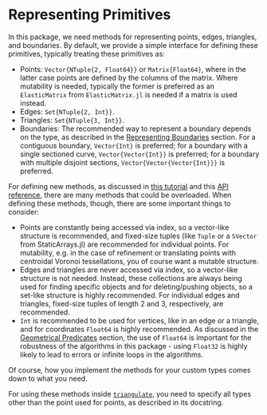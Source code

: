 # Representing Primitives 
In this package, we need methods for representing points, edges, triangles, and boundaries. By default, we provide a simple interface for defining these primitives, typically treating these primitives as:

- Points: `Vector{NTuple{2, Float64}}` or `Matrix{Float64}`, where in the latter case points are defined by the columns of the matrix. Where mutability is needed, typically the former is preferred as an `ElasticMatrix` from `ElasticMatrix.jl` is needed if a matrix is used instead.
- Edges: `Set{NTuple{2, Int}}`.
- Triangles: `Set{NTuple{3, Int}}`.
- Boundaries: The recommended way to represent a boundary depends on the type, as described in the [Representing Boundaries](boundaries.md) section. For a contiguous boundary, `Vector{Int}` is preferred; for a boundary with a single sectioned curve, `Vector{Vector{Int}}` is preferred; for a boundary with multiple disjoint sections, `Vector{Vector{Vector{Int}}}` is preferred.

For defining new methods, as discussed in [this tutorial](../tutorials/custom_primitive.md) and this [API reference](../api/primitives.md), there are many methods that could be overloaded. When defining these methods, though, there are some important things to consider:

- Points are constantly being accessed via index, so a vector-like structure is recommended, and fixed-size tuples (like `Tuple` or a `SVector` from StaticArrays.jl) are recommended for individual points. For mutability, e.g. in the case of refinement or translating points with centroidal Voronoi tessellations, you of course want a mutable structure.
- Edges and triangles are never accessed via index, so a vector-like structure is not needed. Instead, these collections are always being used for finding specific objects and for deleting/pushing objects, so a set-like structure is highly recommended. For individual edges and triangles, fixed-size tuples of length 2 and 3, respectively, are recommended.
- `Int` is recommended to be used for vertices, like in an edge or a triangle, and for coordinates `Float64` is highly recommended. As discussed in the [Geometrical Predicates](predicates.md) section, the use of `Float64` is important for the robustness of the algorithms in this package - using `Float32` is highly likely to lead to errors or infinite loops in the algorithms.

Of course, how you implement the methods for your custom types comes down to what you need. 

For using these methods inside [`triangulate`](@ref), you need to specify all types other than the point used for points, as described in its docstring.